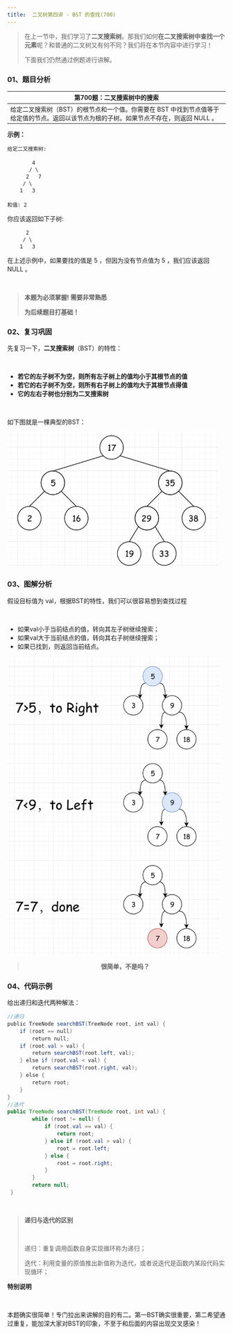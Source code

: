 ```yaml
---
title:  二叉树第四讲 - BST 的查找(700)
---
```


> 在上一节中，我们学习了**二叉搜索树**。那我们如何**在二叉搜索树中查找一个元素**呢？和普通的二叉树又有何不同？我们将在本节内容中进行学习！
>
> 下面我们仍然通过例题进行讲解。
### 01、题目分析

| 第700题：二叉搜索树中的搜索                                  |
| ------------------------------------------------------------ |
| 给定二叉搜索树（BST）的根节点和一个值。你需要在 BST 中找到节点值等于给定值的节点。返回以该节点为根的子树。如果节点不存在，则返回 NULL 。 |

**示例：**

```
给定二叉搜索树:

        4
       / \
      2   7
     / \
    1   3
    
和值: 2
```

你应该返回如下子树:

```
      2     
     / \   
    1   3
```

在上述示例中，如果要找的值是  5 ，但因为没有节点值为 5 ，我们应该返回  NULL 。

<br/>

> <b> 本题为必须掌握! 需要非常熟悉</b>
>
> <b> 为后续题目打基础！</b>

### 02、复习巩固

先复习一下，**二叉搜索树**（BST）的特性：

<br/>

- **若它的左子树不为空，则所有左子树上的值均小于其根节点的值**
- **若它的右子树不为空，则所有右子树上的值均大于其根节点得值**
- **它的左右子树也分别为二叉搜索树**

<br/>

如下图就是一棵典型的BST：

<img src="./404/1.jpg" alt="img" style="zoom: 67%;" />

### 03、图解分析

假设目标值为 val，根据BST的特性，我们可以很容易想到查找过程

<br/>

- 如果val小于当前结点的值，转向其左子树继续搜索；
- 如果val大于当前结点的值，转向其右子树继续搜索；
- 如果已找到，则返回当前结点。

<img src="./404/2.jpg" alt="img" style="zoom: 67%;" />

><center><b> 很简单，不是吗？</b></center>

### 04、代码示例

给出递归和迭代两种解法：

```java
//递归 
public TreeNode searchBST(TreeNode root, int val) { 
    if (root == null) 
        return null; 
    if (root.val > val) { 
        return searchBST(root.left, val);    
    } else if (root.val < val) {
        return searchBST(root.right, val);
    } else {
        return root;
    }
}
//迭代
public TreeNode searchBST(TreeNode root, int val) {
        while (root != null) {
            if (root.val == val) {
                return root;
            } else if (root.val > val) {
                root = root.left;
            } else {
                root = root.right;
            }
        }
        return null;
 }
```

<br/>

><b> 递归与迭代的区别</b>
>
><br/>
>
>递归：重复调用函数自身实现循环称为递归；
>
>迭代：利用变量的原值推出新值称为迭代，或者说迭代是函数内某段代码实现循环；

**特别说明**

<br/>

本题确实很简单！专门拉出来讲解的目的有二。第一BST确实很重要，第二希望通过重复，能加深大家对BST的印象，不至于和后面的内容出现交叉感染！
